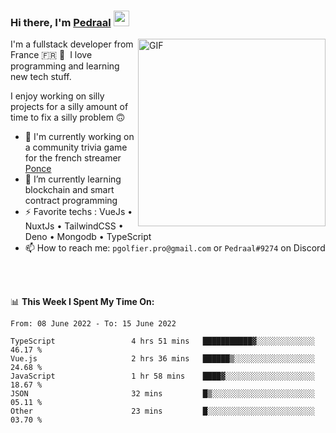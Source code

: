 ### Hi there, I'm <a href="https://pedraal.dev" target="_blank">Pedraal</a> <img src="https://media.giphy.com/media/hvRJCLFzcasrR4ia7z/giphy.gif" width="25px">
<img align="right" alt="GIF" src="https://pedraal.dev/avatar.png" width="300" height="300" />

I'm a fullstack developer from France 🇫🇷 🥖 &nbsp;I love programming and learning new
tech stuff.

I enjoy working on silly projects for a silly amount of time to fix a silly problem 🙃

- 🔭  I'm currently working on a community trivia game for the french streamer <a href="https://twitch.tv/ponce" target="_blank">Ponce</a>
- 🌱 I’m currently learning blockchain and smart contract programming
- ⚡ Favorite techs : VueJs &bull; NuxtJs &bull; TailwindCSS &bull; Deno &bull; Mongodb &bull; TypeScript
- 📫 How to reach me: `pgolfier.pro@gmail.com` or `Pedraal#9274` on Discord

<br>
<br>

📊 **This Week I Spent My Time On:**
<!--START_SECTION:waka-->

```text
From: 08 June 2022 - To: 15 June 2022

TypeScript                 4 hrs 51 mins   ███████████▓░░░░░░░░░░░░░   46.17 %
Vue.js                     2 hrs 36 mins   ██████▒░░░░░░░░░░░░░░░░░░   24.68 %
JavaScript                 1 hr 58 mins    ████▓░░░░░░░░░░░░░░░░░░░░   18.67 %
JSON                       32 mins         █▒░░░░░░░░░░░░░░░░░░░░░░░   05.11 %
Other                      23 mins         █░░░░░░░░░░░░░░░░░░░░░░░░   03.70 %
```

<!--END_SECTION:waka-->

